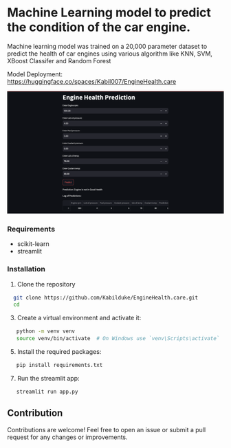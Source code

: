 # Machine Learning model to predict the condition of the car engine.

Machine learning model was trained on a 20,000 parameter dataset to predict the health of car engines using various algorithm like KNN, SVM, XBoost Classifer and Random Forest

Model Deployment: https://huggingface.co/spaces/Kabil007/EngineHealth.care

![Model ShowCase:](https://github.com/Kabilduke/EngineHealth.care/blob/main/Output.png)

### Requirements
- scikit-learn
- streamlit

### Installation
1. Clone the repository
```sh
  git clone https://github.com/Kabilduke/EngineHealth.care.git
  cd
```

3. Create a virtual environment and activate it:
```sh
   python -m venv venv
   source venv/bin/activate  # On Windows use `venv\Scripts\activate`
```

5. Install the required packages:
```sh
   pip install requirements.txt
```

7. Run the streamlit app:
```sh
   streamlit run app.py
```


## Contribution

Contributions are welcome! Feel free to open an issue or submit a pull request for any changes or improvements.
